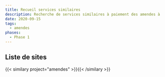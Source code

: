 ```yaml
---
title: Recueil services similaires
description: Recherche de services similaires à paiement des amendes à travers le monde.
date: 2020-09-15
tags:
  - amendes
phases:
  - Phase 1
---
```


<h2>Liste de sites</h2>

{{< similary project="amendes" >}}{{< /similary >}}

